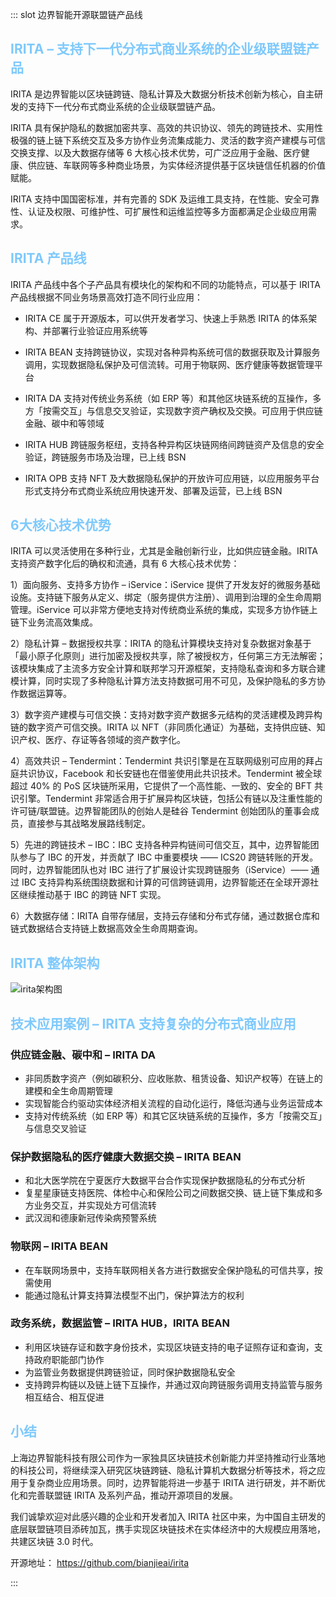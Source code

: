 ::: slot 边界智能开源联盟链产品线

## <font color= #7EC9FC >IRITA – 支持下一代分布式商业系统的企业级联盟链产品</font>
IRITA 是边界智能以区块链跨链、隐私计算及大数据分析技术创新为核心，自主研发的支持下一代分布式商业系统的企业级联盟链产品。

IRITA 具有保护隐私的数据加密共享、高效的共识协议、领先的跨链技术、实用性极强的链上链下系统交互及多方协作业务流集成能力、灵活的数字资产建模与可信交换支撑、以及大数据存储等 6 大核心技术优势，可广泛应用于金融、医疗健康、供应链、车联网等多种商业场景，为实体经济提供基于区块链信任机器的价值赋能。

IRITA 支持中国国密标准，并有完善的 SDK 及运维工具支持，在性能、安全可靠性、认证及权限、可维护性、可扩展性和运维监控等多方面都满足企业级应用需求。

##  <font color= #7EC9FC >IRITA 产品线</font>
IRITA 产品线中各个子产品具有模块化的架构和不同的功能特点，可以基于 IRITA 产品线根据不同业务场景高效打造不同行业应用：
* IRITA CE  属于开源版本，可以供开发者学习、快速上手熟悉 IRITA 的体系架构、并部署行业验证应用系统等

* IRITA BEAN  支持跨链协议，实现对各种异构系统可信的数据获取及计算服务调用，实现数据隐私保护及可信流转。可用于物联网、医疗健康等数据管理平台

* IRITA DA  支持对传统业务系统（如 ERP 等）和其他区块链系统的互操作，多方「按需交互」与信息交叉验证，实现数字资产确权及交换。可应用于供应链金融、碳中和等领域

* IRITA HUB  跨链服务枢纽，支持各种异构区块链网络间跨链资产及信息的安全验证，跨链服务市场及治理，已上线 BSN

* IRITA OPB  支持 NFT 及大数据隐私保护的开放许可应用链，以应用服务平台形式支持分布式商业系统应用快速开发、部署及运营，已上线 BSN

##  <font color= #7EC9FC >6大核心技术优势</font>
IRITA 可以灵活使用在多种行业，尤其是金融创新行业，比如供应链金融。IRITA 支持资产数字化后的确权和流通，具有 6 大核心技术优势：
 
1）面向服务、支持多方协作 – iService：iService 提供了开发友好的微服务基础设施。支持链下服务从定义、绑定（服务提供方注册）、调用到治理的全生命周期管理。iService 可以非常方便地支持对传统商业系统的集成，实现多方协作链上链下业务流高效集成。

2）隐私计算 – 数据授权共享：IRITA 的隐私计算模块支持对复杂数据对象基于「最小原子化原则」进行加密及授权共享，除了被授权方，任何第三方无法解密；该模块集成了主流多方安全计算和联邦学习开源框架，支持隐私查询和多方联合建模计算，同时实现了多种隐私计算方法支持数据可用不可见，及保护隐私的多方协作数据运算等。

3）数字资产建模与可信交换：支持对数字资产数据多元结构的灵活建模及跨异构链的数字资产可信交换。IRITA 以 NFT（非同质化通证）为基础，支持供应链、知识产权、医疗、存证等各领域的资产数字化。

4）高效共识 – Tendermint：Tendermint 共识引擎是在互联网级别可应用的拜占庭共识协议，Facebook 和长安链也在借鉴使用此共识技术。Tendermint 被全球超过 40% 的 PoS 区块链所采用，它提供了一个高性能、一致的、安全的 BFT 共识引擎。Tendermint 非常适合用于扩展异构区块链，包括公有链以及注重性能的许可链/联盟链。边界智能团队的创始人是硅谷 Tendermint 创始团队的董事会成员，直接参与其战略发展路线制定。
 
5）先进的跨链技术 – IBC：IBC 支持各种异构链间可信交互，其中，边界智能团队参与了 IBC 的开发，并贡献了 IBC 中重要模块 —— ICS20 跨链转账的开发。同时，边界智能团队也对 IBC 进行了扩展设计实现跨链服务（iService）—— 通过 IBC 支持异构系统围绕数据和计算的可信跨链调用，边界智能还在全球开源社区继续推动基于 IBC 的跨链 NFT  实现。 
 
6）大数据存储：IRITA 自带存储层，支持云存储和分布式存储，通过数据仓库和链式数据结合支持链上数据高效全生命周期查询。

##  <font color= #7EC9FC text-align=center>IRITA 整体架构</font>

![irita架构图](~img/blog/blog_001_2.png)

##   <font color= #7EC9FC >技术应用案例 – IRITA 支持复杂的分布式商业应用</font>
### **供应链金融、碳中和 – IRITA DA**
* 非同质数字资产（例如碳积分、应收账款、租赁设备、知识产权等）在链上的建模和全生命周期管理
* 实现智能合约驱动实体经济相关流程的自动化运行，降低沟通与业务运营成本
* 支持对传统系统（如 ERP 等）和其它区块链系统的互操作，多方「按需交互」与信息交叉验证

### **保护数据隐私的医疗健康大数据交换 – IRITA BEAN**
* 和北大医学院在宁夏医疗大数据平台合作实现保护数据隐私的分布式分析
* 复星星康链支持医院、体检中心和保险公司之间数据交换、链上链下集成和多方业务交互，并实现处方可信流转
* 武汉润和德康新冠传染病预警系统

### **物联网 – IRITA BEAN**
* 在车联网场景中，支持车联网相关各方进行数据安全保护隐私的可信共享，按需使用
* 能通过隐私计算支持算法模型不出门，保护算法方的权利

### **政务系统，数据监管 – IRITA HUB，IRITA BEAN**
* 利用区块链存证和数字身份技术，实现区块链支持的电子证照存证和查询，支持政府职能部门协作
* 为监管业务数据提供跨链验证，同时保护数据隐私安全
* 支持跨异构链以及链上链下互操作，并通过双向跨链服务调用支持监管与服务相互结合、相互促进

## <font color= #7EC9FC >小结</font>
上海边界智能科技有限公司作为一家独具区块链技术创新能力并坚持推动行业落地的科技公司，将继续深入研究区块链跨链、隐私计算机大数据分析等技术，将之应用于复杂商业应用场景。同时，边界智能将进一步基于 IRITA 进行研发，并不断优化和完善联盟链 IRITA 及系列产品，推动开源项目的发展。

我们诚挚欢迎对此感兴趣的企业和开发者加入 IRITA 社区中来，为中国自主研发的底层联盟链项目添砖加瓦，携手实现区块链技术在实体经济中的大规模应用落地，共建区块链 3.0 时代。
 
开源地址：
https://github.com/bianjieai/irita




:::


